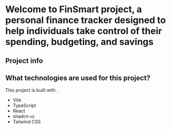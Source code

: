 # Welcome to FinSmart project, a personal finance tracker designed to help individuals take control of their spending, budgeting, and savings

## Project info

## What technologies are used for this project?

This project is built with .

- Vite
- TypeScript
- React
- shadcn-ui
- Tailwind CSS

